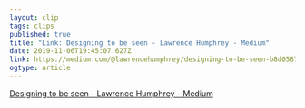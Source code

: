 ```yaml
---
layout: clip 
tags: clips 
published: true 
title: "Link: Designing to be seen - Lawrence Humphrey - Medium" 
date: 2019-11-06T19:45:07.627Z 
link: https://medium.com/@lawrencehumphrey/designing-to-be-seen-b8d0587858d3#acd4 
ogtype: article 
---
```

[Designing to be seen - Lawrence Humphrey - Medium](https://medium.com/@lawrencehumphrey/designing-to-be-seen-b8d0587858d3#acd4) 
